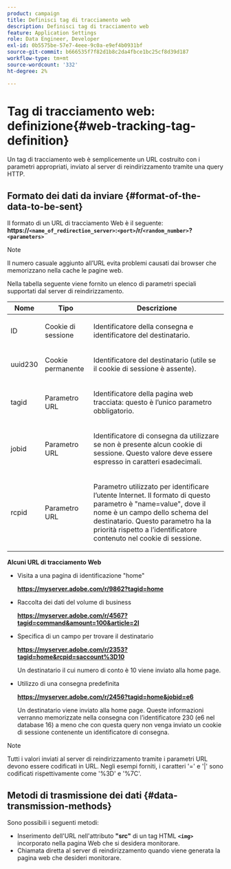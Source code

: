 ```yaml
---
product: campaign
title: Definisci tag di tracciamento web
description: Definisci tag di tracciamento web
feature: Application Settings
role: Data Engineer, Developer
exl-id: 0b5575be-57e7-4eee-9c0a-e9ef4b0931bf
source-git-commit: b666535f7f82d1b8c2da4fbce1bc25cf8d39d187
workflow-type: tm+mt
source-wordcount: '332'
ht-degree: 2%

---
```


# Tag di tracciamento web: definizione{#web-tracking-tag-definition}



Un tag di tracciamento web è semplicemente un URL costruito con i parametri appropriati, inviato al server di reindirizzamento tramite una query HTTP.

## Formato dei dati da inviare {#format-of-the-data-to-be-sent}

Il formato di un URL di tracciamento Web è il seguente: **https://`<name_of_redirection_server>`:`<port>`/r/`<random_number>`?`<parameters>`**

>[!NOTE]
>
>Il numero casuale aggiunto all’URL evita problemi causati dai browser che memorizzano nella cache le pagine web.

Nella tabella seguente viene fornito un elenco di parametri speciali supportati dal server di reindirizzamento.

<table>
                     <thead>
                        <tr>
                           <th>Nome</th>
                           <th>Tipo</th>
                           <th>Descrizione</th> 
                        </tr> 
                     </thead>
                     <tbody>
                        <tr>
                           <td>
                              <p>ID</p> 
                           </td>
                           <td>
                              <p>Cookie di sessione</p> 
                           </td>
                           <td>
                              <p>Identificatore della consegna e identificatore del destinatario.</p> 
                           </td> 
                        </tr>
                        <tr>
                           <td>
                              <p>uuid230</p> 
                           </td>
                           <td>
                              <p>Cookie permanente</p> 
                           </td>
                           <td>
                              <p>Identificatore del destinatario (utile se il cookie di sessione è assente).</p> 
                           </td> 
                        </tr>
                        <tr>
                           <td>
                              <p>tagid</p> 
                           </td>
                           <td>
                              <p>Parametro URL</p> 
                           </td>
                           <td>
                              <p>Identificatore della pagina web tracciata: questo è l’unico parametro obbligatorio.</p> 
                           </td> 
                        </tr>
                        <tr>
                           <td>
                              <p>jobid</p> 
                           </td>
                           <td>
                              <p>Parametro URL</p> 
                           </td>
                           <td>
                              <p>Identificatore di consegna da utilizzare se non è presente alcun cookie di sessione. Questo valore deve essere
                                 espresso in caratteri esadecimali.
                              </p> 
                           </td> 
                        </tr>
                        <tr>
                           <td>
                              <p>rcpid</p> 
                           </td>
                           <td>
                              <p>Parametro URL</p> 
                           </td>
                           <td>
                              <p>Parametro utilizzato per identificare l’utente Internet. Il formato di questo parametro è "name=value",
                                 dove il nome è un campo dello schema del destinatario. Questo parametro ha la priorità rispetto a
                                 l’identificatore contenuto nel cookie di sessione.
                              </p> 
                           </td> 
                        </tr> 
                     </tbody>  
                  </table>

**Alcuni URL di tracciamento Web**

* Visita a una pagina di identificazione &quot;home&quot;

  **https://myserver.adobe.com/r/9862?tagid=home**

* Raccolta dei dati del volume di business

  **https://myserver.adobe.com/r/4567?tagid=command&amount=100&article=2l**

* Specifica di un campo per trovare il destinatario

  **https://myserver.adobe.com/r/2353?tagid=home&rcpid=saccount%3D10**

  Un destinatario il cui numero di conto è 10 viene inviato alla home page.

* Utilizzo di una consegna predefinita

  **https://myserver.adobe.com/r/2456?tagid=home&jobid=e6**

  Un destinatario viene inviato alla home page. Queste informazioni verranno memorizzate nella consegna con l’identificatore 230 (e6 nel database 16) a meno che con questa query non venga inviato un cookie di sessione contenente un identificatore di consegna.

>[!NOTE]
>
>Tutti i valori inviati al server di reindirizzamento tramite i parametri URL devono essere codificati in URL. Negli esempi forniti, i caratteri &#39;=&#39; e &#39;|&#39; sono codificati rispettivamente come &#39;%3D&#39; e &#39;%7C&#39;.

## Metodi di trasmissione dei dati {#data-transmission-methods}

Sono possibili i seguenti metodi:

* Inserimento dell&#39;URL nell&#39;attributo **&quot;src&quot;** di un tag HTML **`<img>`** incorporato nella pagina Web che si desidera monitorare.
* Chiamata diretta al server di reindirizzamento quando viene generata la pagina web che desideri monitorare.

